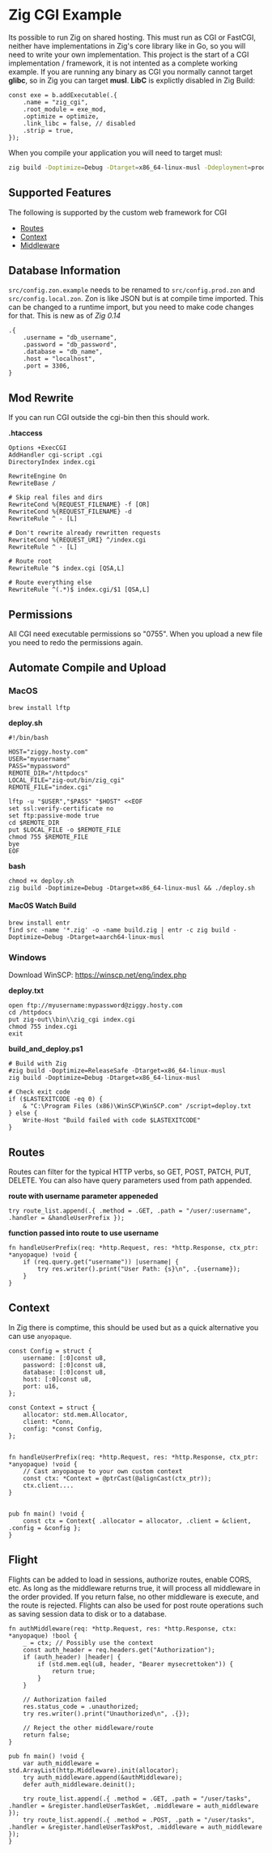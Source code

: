 # Zig CGI Example

Its possible to run Zig on shared hosting. This must run as CGI or FastCGI, neither have implementations in Zig's core library like in Go, so you will need to write your own implementation. This project is the start of a CGI implementation / framework, it is not intented as a complete working example. If you are running any binary as CGI you normally cannot target **glibc**, so in Zig you can target **musl**. **LibC** is explictly disabled in Zig Build:

```zig
const exe = b.addExecutable(.{
    .name = "zig_cgi",
    .root_module = exe_mod,
    .optimize = optimize,
    .link_libc = false, // disabled
    .strip = true,
});
```

When you compile your application you will need to target musl:

```bash
zig build -Doptimize=Debug -Dtarget=x86_64-linux-musl -Ddeployment=prod
```

## Supported Features

The following is supported by the custom web framework for CGI

* [Routes](#routes)
* [Context](#context)
* [Middleware](#middleware)

## Database Information

`src/config.zon.example` needs to be renamed to `src/config.prod.zon` and `src/config.local.zon`. Zon is like JSON but is at compile time imported. This can be changed to a runtime import, but you need to make code changes for that. This is new as of *Zig 0.14*

    .{
        .username = "db_username",
        .password = "db_password",
        .database = "db_name",
        .host = "localhost",
        .port = 3306,
    }

## Mod Rewrite

If you can run CGI outside the cgi-bin then this should work.

**.htaccess**

    Options +ExecCGI
    AddHandler cgi-script .cgi
    DirectoryIndex index.cgi

    RewriteEngine On
    RewriteBase /

    # Skip real files and dirs
    RewriteCond %{REQUEST_FILENAME} -f [OR]
    RewriteCond %{REQUEST_FILENAME} -d
    RewriteRule ^ - [L]

    # Don't rewrite already rewritten requests
    RewriteCond %{REQUEST_URI} ^/index.cgi
    RewriteRule ^ - [L]

    # Route root
    RewriteRule ^$ index.cgi [QSA,L]

    # Route everything else
    RewriteRule ^(.*)$ index.cgi/$1 [QSA,L]


## Permissions

All CGI need executable permissions so "0755". When you upload a new file you need to redo the permissions again.

## Automate Compile and Upload

### MacOS

    brew install lftp

**deploy.sh**

    #!/bin/bash

    HOST="ziggy.hosty.com"
    USER="myusername"
    PASS="mypassword"
    REMOTE_DIR="/httpdocs"
    LOCAL_FILE="zig-out/bin/zig_cgi"
    REMOTE_FILE="index.cgi"

    lftp -u "$USER","$PASS" "$HOST" <<EOF
    set ssl:verify-certificate no
    set ftp:passive-mode true
    cd $REMOTE_DIR
    put $LOCAL_FILE -o $REMOTE_FILE
    chmod 755 $REMOTE_FILE
    bye
    EOF

**bash**

    chmod +x deploy.sh
    zig build -Doptimize=Debug -Dtarget=x86_64-linux-musl && ./deploy.sh

#### MacOS Watch Build

    brew install entr
    find src -name '*.zig' -o -name build.zig | entr -c zig build -Doptimize=Debug -Dtarget=aarch64-linux-musl

### Windows

Download WinSCP: https://winscp.net/eng/index.php

**deploy.txt**

    open ftp://myusername:mypassword@ziggy.hosty.com
    cd /httpdocs
    put zig-out\\bin\\zig_cgi index.cgi
    chmod 755 index.cgi
    exit

**build_and_deploy.ps1**

    # Build with Zig
    #zig build -Doptimize=ReleaseSafe -Dtarget=x86_64-linux-musl
    zig build -Doptimize=Debug -Dtarget=x86_64-linux-musl

    # Check exit code
    if ($LASTEXITCODE -eq 0) {
        & "C:\Program Files (x86)\WinSCP\WinSCP.com" /script=deploy.txt
    } else {
        Write-Host "Build failed with code $LASTEXITCODE"
    }

## Routes

Routes can filter for the typical HTTP verbs, so GET, POST, PATCH, PUT, DELETE. You can also have query parameters used from path appended.

**route with username parameter appeneded**
```zig
try route_list.append(.{ .method = .GET, .path = "/user/:username", .handler = &handleUserPrefix });
```

**function passed into route to use username**
```zig
fn handleUserPrefix(req: *http.Request, res: *http.Response, ctx_ptr: *anyopaque) !void {
    if (req.query.get("username")) |username| {
        try res.writer().print("User Path: {s}\n", .{username});
    }
}
```

## Context

In Zig there is comptime, this should be used but as a quick alternative you can use `anyopaque`. 

```zig
const Config = struct {
    username: [:0]const u8,
    password: [:0]const u8,
    database: [:0]const u8,
    host: [:0]const u8,
    port: u16,
};

const Context = struct {
    allocator: std.mem.Allocator,
    client: *Conn,
    config: *const Config,
};


fn handleUserPrefix(req: *http.Request, res: *http.Response, ctx_ptr: *anyopaque) !void {
    // Cast anyopaque to your own custom context
    const ctx: *Context = @ptrCast(@alignCast(ctx_ptr));
    ctx.client....
}


pub fn main() !void {
    const ctx = Context{ .allocator = allocator, .client = &client, .config = &config };
}
```

## Flight

Flights can be added to load in sessions, authorize routes, enable CORS, etc. As long as the middleware returns true, it will process all middleware in the order provided. If you return false, no other middleware is execute, and the route is rejected. Flights can also be used for post route operations such as saving session data to disk or to a database.

```zig
fn authMiddleware(req: *http.Request, res: *http.Response, ctx: *anyopaque) !bool {
    _ = ctx; // Possibly use the context
    const auth_header = req.headers.get("Authorization");
    if (auth_header) |header| {
        if (std.mem.eql(u8, header, "Bearer mysecrettoken")) {
            return true;
        }
    }

    // Authorization failed
    res.status_code = .unauthorized;
    try res.writer().print("Unauthorized\n", .{});
    
    // Reject the other middleware/route
    return false;
}

pub fn main() !void {
    var auth_middleware = std.ArrayList(http.Middleware).init(allocator);
    try auth_middleware.append(&authMiddleware);
    defer auth_middleware.deinit();

    try route_list.append(.{ .method = .GET, .path = "/user/tasks", .handler = &register.handleUserTaskGet, .middleware = auth_middleware });
    try route_list.append(.{ .method = .POST, .path = "/user/tasks", .handler = &register.handleUserTaskPost, .middleware = auth_middleware });
}
```